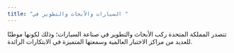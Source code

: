 ```yaml
---
title: "السيارات والأبحاث والتطوير في "
---
```

تتصدر المملكة المتحدة ركب الأبحاث والتطوير في صناعة السيارات؛ وذلك لكونها موطنًا للعديد من مراكز الاختبار العالمية وسمعتها المتميزة في الابتكارات الرائدة.
